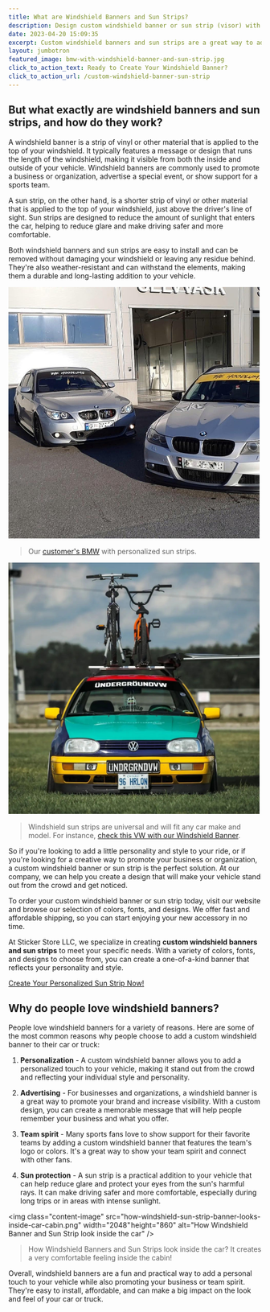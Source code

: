 ```yaml
---
title: What are Windshield Banners and Sun Strips?
description: Design custom windshield banner or sun strip (visor) with your personal text. Variety of colors and font styles. Will fit any car or truck. We ship the next day!
date: 2023-04-20 15:09:35
excerpt: Custom windshield banners and sun strips are a great way to add a personalized touch to your car or truck while also protecting you from the sun's glare. Whether you're looking to promote your business, show off your team spirit, or just add a little style to your ride, a custom windshield banner or sun strip is the perfect accessory.
layout: jumbotron
featured_image: bmw-with-windshield-banner-and-sun-strip.jpg
click_to_action_text: Ready to Create Your Windshield Banner?
click_to_action_url: /custom-windshield-banner-sun-strip
---
```


## But what exactly are windshield banners and sun strips, and how do they work?

A windshield banner is a strip of vinyl or other material that is applied to the top of your windshield. It typically features a message or design that runs the length of the windshield, making it visible from both the inside and outside of your vehicle. Windshield banners are commonly used to promote a business or organization, advertise a special event, or show support for a sports team.

A sun strip, on the other hand, is a shorter strip of vinyl or other material that is applied to the top of your windshield, just above the driver's line of sight. Sun strips are designed to reduce the amount of sunlight that enters the car, helping to reduce glare and make driving safer and more comfortable.

Both windshield banners and sun strips are easy to install and can be removed without damaging your windshield or leaving any residue behind. They're also weather-resistant and can withstand the elements, making them a durable and long-lasting addition to your vehicle.

<div class="row">
  <div class="col-md">
    <img class="content-image" src="windshield-vinyl-sun-strips.jpg" width="500" height="500" alt="BMW sun strips made at Bimmer Sticker Store" />
    <blockquote>Our <a href="https://www.instagram.com/the_hoodlums.no/" rel="nofollow">customer's BMW</a> with personalized sun strips.</blockquote>
  </div>
  <div class="col-md">
    <img class="content-image" src="volkswagen-golf-with-a-sun-strip.jpg" width="500" height="500" alt="volkswagen golf with windshield banner from Sticker Store LLC" />
    <blockquote>Windshield sun strips are universal and will fit any car make and model. For instance, <a href="https://www.instagram.com/thatginstergti/" rel="nofollow">check this VW with our Windshield Banner</a>.</blockquote>
  </div>
</div>

So if you're looking to add a little personality and style to your ride, or if you're looking for a creative way to promote your business or organization, a custom windshield banner or sun strip is the perfect solution. At our company, we can help you create a design that will make your vehicle stand out from the crowd and get noticed.

To order your custom windshield banner or sun strip today, visit our website and browse our selection of colors, fonts, and designs. We offer fast and affordable shipping, so you can start enjoying your new accessory in no time.

<div class="alert alert-primary px-4 py-3 my-4" role="alert">
  <p class="lead text-center">At Sticker Store LLC, we specialize in creating <strong>custom windshield banners and sun strips</strong> to meet your specific needs. With a variety of colors, fonts, and designs to choose from, you can create a one-of-a-kind banner that reflects your personality and style.</p>
  <div class="text-center mt-3 mb-2">
    <a href="/custom-windshield-banner-sun-strip" class="btn btn-primary btn-blueberry btn-lg">Create Your Personalized Sun Strip Now!</a>
  </div>
</div>

## Why do people love windshield banners?

People love windshield banners for a variety of reasons. Here are some of the most common reasons why people choose to add a custom windshield banner to their car or truck:

1. **Personalization** - A custom windshield banner allows you to add a personalized touch to your vehicle, making it stand out from the crowd and reflecting your individual style and personality.

2. **Advertising** - For businesses and organizations, a windshield banner is a great way to promote your brand and increase visibility. With a custom design, you can create a memorable message that will help people remember your business and what you offer.

3. **Team spirit** - Many sports fans love to show support for their favorite teams by adding a custom windshield banner that features the team's logo or colors. It's a great way to show your team spirit and connect with other fans.

4. **Sun protection** - A sun strip is a practical addition to your vehicle that can help reduce glare and protect your eyes from the sun's harmful rays. It can make driving safer and more comfortable, especially during long trips or in areas with intense sunlight.

<img class="content-image" src="how-windshield-sun-strip-banner-looks-inside-car-cabin.png" width="2048" height="860" alt="How Windshield Banner and Sun Strip look inside the car" />
<blockquote>How Windshield Banners and Sun Strips look inside the car? It creates a very comfortable feeling inside the cabin!</blockquote>

Overall, windshield banners are a fun and practical way to add a personal touch to your vehicle while also promoting your business or team spirit. They're easy to install, affordable, and can make a big impact on the look and feel of your car or truck.